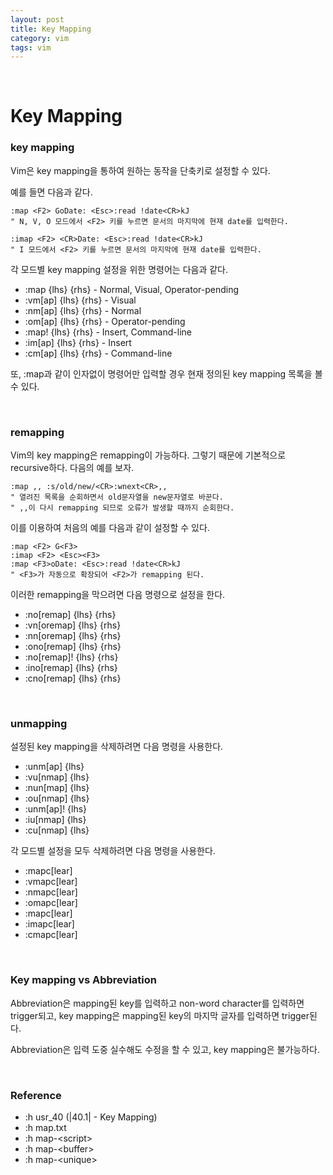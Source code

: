 ```yaml
---
layout: post
title: Key Mapping
category: vim
tags: vim
---
```


$~$

# Key Mapping

### key mapping

Vim은 key mapping을 통하여 원하는 동작을 단축키로 설정할 수 있다.

예를 들면 다음과 같다.

~~~vim
:map <F2> GoDate: <Esc>:read !date<CR>kJ
" N, V, O 모드에서 <F2> 키를 누르면 문서의 마지막에 현재 date를 입력한다.

:imap <F2> <CR>Date: <Esc>:read !date<CR>kJ
" I 모드에서 <F2> 키를 누르면 문서의 마지막에 현재 date를 입력한다.
~~~



각 모드별 key mapping 설정을 위한 명령어는 다음과 같다.

- :map {lhs} {rhs} - Normal, Visual, Operator-pending
- :vm[ap] {lhs} {rhs} - Visual
- :nm[ap] {lhs} {rhs} - Normal
- :om[ap] {lhs} {rhs} - Operator-pending
- :map! {lhs} {rhs} - Insert, Command-line
- :im[ap] {lhs} {rhs} - Insert
- :cm[ap] {lhs} {rhs} - Command-line

또, :map과 같이 인자없이 명령어만 입력할 경우 현재 정의된 key mapping 목록을 볼 수 있다.

$~$

### remapping

Vim의 key mapping은 remapping이 가능하다. 그렇기 때문에 기본적으로 recursive하다. 다음의 예를 보자.

~~~vim
:map ,, :s/old/new/<CR>:wnext<CR>,,
" 열려진 목록을 순회하면서 old문자열을 new문자열로 바꾼다.
" ,,이 다시 remapping 되므로 오류가 발생할 때까지 순회한다.
~~~

이를 이용하여 처음의 예를 다음과 같이 설정할 수 있다.

~~~vim
:map <F2> G<F3>
:imap <F2> <Esc><F3>
:map <F3>oDate: <Esc>:read !date<CR>kJ
" <F3>가 자동으로 확장되어 <F2>가 remapping 된다.
~~~

이러한 remapping을 막으려면 다음 명령으로 설정을 한다.

- :no[remap] {lhs} {rhs}
- :vn[oremap] {lhs} {rhs}
- :nn[oremap] {lhs} {rhs}
- :ono[remap] {lhs} {rhs}
- :no[remap]! {lhs} {rhs}
- :ino[remap] {lhs} {rhs}
- :cno[remap] {lhs} {rhs}

$~$

### unmapping

설정된 key mapping을 삭제하려면 다음 명령을 사용한다.

- :unm[ap] {lhs}
- :vu[nmap] {lhs}
- :nun[map] {lhs}
- :ou[nmap] {lhs}
- :unm[ap]! {lhs}
- :iu[nmap] {lhs}
- :cu[nmap] {lhs}

각 모드별 설정을 모두 삭제하려면 다음 명령을 사용한다.

- :mapc[lear]
- :vmapc[lear]
- :nmapc[lear]
- :omapc[lear]
- :mapc[lear]
- :imapc[lear]
- :cmapc[lear]

$~$

### Key mapping vs Abbreviation

Abbreviation은 mapping된 key를 입력하고 non-word character를 입력하면 trigger되고, key mapping은 mapping된 key의 마지막 글자를 입력하면 trigger된다.



Abbreviation은 입력 도중 실수해도 수정을 할 수 있고, key mapping은 불가능하다.

$~$

### Reference

- :h usr\_40  (|40.1| - Key Mapping)
- :h map.txt
- :h map-\<script>
- :h map-\<buffer>
- :h map-\<unique>

